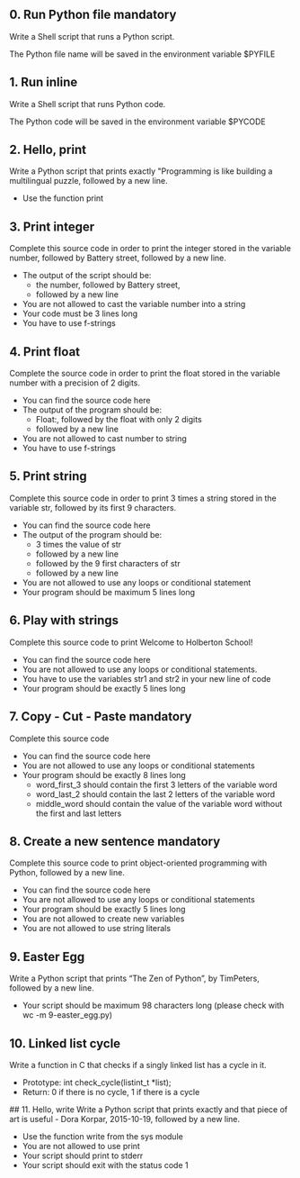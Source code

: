 ## 0. Run Python file mandatory ##

Write a Shell script that runs a Python script.

The Python file name will be saved in the environment variable $PYFILE

## 1. Run inline ##
Write a Shell script that runs Python code.

The Python code will be saved in the environment variable $PYCODE
## 2. Hello, print ##
Write a Python script that prints exactly "Programming is like building a multilingual puzzle, followed by a new line.

- Use the function print

## 3. Print integer
Complete this source code in order to print the integer stored in the variable number, followed by Battery street, followed by a new line.

- The output of the script should be:
   - the number, followed by Battery street,
   - followed by a new line
- You are not allowed to cast the variable number into a string
- Your code must be 3 lines long
- You have to use f-strings 

## 4. Print float
Complete the source code in order to print the float stored in the variable number with a precision of 2 digits.

- You can find the source code here
- The output of the program should be:
  - Float:, followed by the float with only 2 digits
  - followed by a new line
- You are not allowed to cast number to string
- You have to use f-strings

## 5. Print string
Complete this source code in order to print 3 times a string stored in the variable str, followed by its first 9 characters.

- You can find the source code here
- The output of the program should be:
   - 3 times the value of str
   - followed by a new line
   - followed by the 9 first characters of str
   - followed by a new line
- You are not allowed to use any loops or conditional statement
- Your program should be maximum 5 lines long

## 6. Play with strings
Complete this source code to print Welcome to Holberton School!

- You can find the source code here
- You are not allowed to use any loops or conditional statements.
- You have to use the variables str1 and str2 in your new line of code
- Your program should be exactly 5 lines long

## 7. Copy - Cut - Paste mandatory
Complete this source code

- You can find the source code here
- You are not allowed to use any loops or conditional statements
- Your program should be exactly 8 lines long
   - word_first_3 should contain the first 3 letters of the variable word
   - word_last_2 should contain the last 2 letters of the variable word
   - middle_word should contain the value of the variable word without the first and last letters

## 8. Create a new sentence mandatory
Complete this source code to print object-oriented programming with Python, followed by a new line.

- You can find the source code here
- You are not allowed to use any loops or conditional statements
- Your program should be exactly 5 lines long
- You are not allowed to create new variables
- You are not allowed to use string literals


## 9. Easter Egg
Write a Python script that prints “The Zen of Python”, by TimPeters, followed by a new line.

- Your script should be maximum 98 characters long (please check with wc -m 9-easter_egg.py)

## 10. Linked list cycle
Write a function in C that checks if a singly linked list has a cycle in it.

- Prototype: int check_cycle(listint_t *list);
- Return: 0 if there is no cycle, 1 if there is a cycle

## 11. Hello, write
Write a Python script that prints exactly and that piece of art is useful - Dora Korpar, 2015-10-19, followed by a new line.

- Use the function write from the sys module
- You are not allowed to use print
- Your script should print to stderr
- Your script should exit with the status code 1